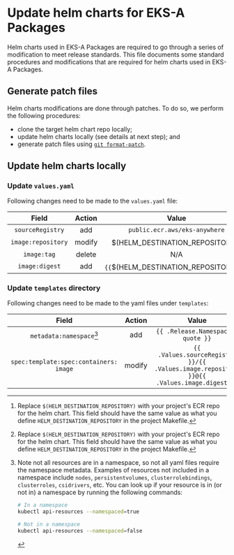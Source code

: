 # Update helm charts for EKS-A Packages

Helm charts used in EKS-A Packages are required to go through a series of modification to meet release standards. This file documents some standard procedures and modifications that are required for helm charts used in EKS-A Packages.

## Generate patch files

Helm charts modifications are done through patches. To do so, we perform the following procedures:
- clone the target helm chart repo locally;
- update helm charts locally (see details at next step); and 
- generate patch files using [`git format-patch`](https://git-scm.com/docs/git-format-patch).

## Update helm charts locally
### Update `values.yaml`

Following changes need to be made to the `values.yaml` file:

| Field                                   | Action            | Value                                     |
| :-------------------------------------: | :-------------:   | :----------------------------------------:|
| `sourceRegistry`                        | add               | `public.ecr.aws/eks-anywhere`             |
| `image:repository`                      | modify            | $(HELM_DESTINATION_REPOSITORY)[^1]        |
| `image:tag`                             | delete            | N/A       
| `image:digest`                          | add               | `{{`$(HELM_DESTINATION_REPOSITORY)[^1]`}}`|

### Update `templates` directory
Following changes need to be made to the yaml files under `templates`:

| Field                                   | Action            |  Value                                    |
| :-------------------------------------: | :---------------: | :---------------------------------------: |
| `metadata:namespace`[^2]                | add               | `{{ .Release.Namespace \| quote }}`       |
| `spec:template:spec:containers: image`  | modify            | `{{ .Values.sourceRegistry }}/{{ .Values.image.repository }}@{{ .Values.image.digest }}`        |

[^1]: Replace `$(HELM_DESTINATION_REPOSITORY)` with your project's ECR repo for the helm chart. This field should have the same value as what you define `HELM_DESTINATION_REPOSITORY` in the project Makefile.
[^2]:
    Note not all resources are in a namespace, so not all yaml files require the namespace metadata. Examples of resources not included in a namespace include `nodes`, `persistentvolumes`, `clusterrolebindings`, `clusterroles`, `csidrivers`, etc.
    You can look up if your resource is in (or not in) a namespace by running the following commands:
    ```bash
    # In a namespace
    kubectl api-resources --namespaced=true
    
    # Not in a namespace
    kubectl api-resources --namespaced=false
    ```
